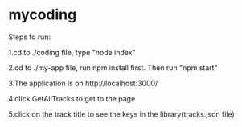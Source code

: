 # mycoding

Steps to run:

1.cd to ./coding file, type "node index"

2.cd to ./my-app file, run npm install first. Then run "npm start"

3.The application is on http://localhost:3000/

4.click GetAllTracks to get to the page

5.click on the track title to see the keys in the library(tracks.json file)

